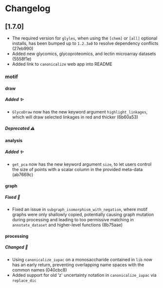 # Changelog

## [1.7.0]
- The required version for `glyles`, when using the `[chem]` or `[all]` optional installs, has been bumped up to `1.2.3a0` to resolve dependency conflicts (27eb990)
- Added new glycomics, glycoproteomics, and lectin microarray datasets (5558f1e)
- Added link to `canonicalize` web app into README

### motif
#### draw
##### Added ✨
- `GlycoDraw` now has the new keyword argument `highlight_linkages`, which will draw selected linkages in red and thicker (6b60a53)

##### Deprecated ⚠️

#### analysis
##### Added ✨
- `get_pca` now has the new keyword argument `size`, to let users control the size of points with a scalar column in the provided meta-data (ab7669c)

#### graph
##### Fixed 🐛
- Fixed an issue in `subgraph_isomorphism_with_negation`, where motif graphs were only shallowly copied, potentially causing graph mutation during processing and leading to too permissive matching in `annotate_dataset` and higher-level functions (8b75aae)

#### processing
##### Changed 🔄
- Using `canonicalize_iupac` on a monosaccharide contained in `lib` now has an early return, preventing overlapping name spaces with the common names (040cbc8)
- Added support for old 'z' uncertainty notation in `canonicalize_iupac` via `replace_dic`